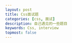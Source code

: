```yaml
---
layout: post
title: Css面试题
categories: [css, 面试]
description: 自己遇见的一些题目
keywords: Css, interview
topmost: false
---
```


